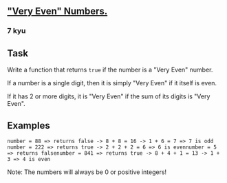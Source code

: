 <h2><a href=https://www.codewars.com/kata/58c9322bedb4235468000019/train/javascript target="_blank">"Very  Even" Numbers.</a></h2><h3>7 kyu</h3><h2 id="task">Task</h2><p>Write a function that returns <code>true</code> if the number is a "Very Even" number.</p><p>If a number is a single digit, then it is simply "Very Even" if it itself is even.</p><p>If it has 2 or more digits, it is "Very Even" if the sum of its digits is "Very Even".</p><h2 id="examples">Examples</h2><pre><code>number = 88 =&gt; returns false -&gt; 8 + 8 = 16 -&gt; 1 + 6 = 7 =&gt; 7 is odd number = 222 =&gt; returns true -&gt; 2 + 2 + 2 = 6 =&gt; 6 is evennumber = 5 =&gt; returns falsenumber = 841 =&gt; returns true -&gt; 8 + 4 + 1 = 13 -&gt; 1 + 3 =&gt; 4 is even</code></pre><p>Note: The numbers will always be 0 or positive integers!</p>
